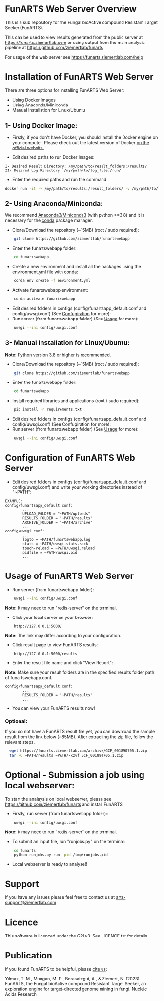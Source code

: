 # FunARTS Web Server Overview

This is a sub repository for the Fungal bioActive compound Resistant Target Seeker (FunARTS).

This can be used to view results generated from the public server at https://funarts.ziemertlab.com
or using output from the main analysis pipeline at https://github.com/ziemertlab/funarts

For usage of the web server see https://funarts.ziemertlab.com/help


# Installation of FunARTS Web Server

There are three options for installing FunARTS Web Server:

- Using Docker Images 
- Using Anaconda/Miniconda
- Manual Installation for Linux/Ubuntu

## 1- Using Docker Image:

- Firstly, if you don't have Docker, you should install the Docker engine on your computer. Please check out the latest version of Docker 
[on the official website.](https://docs.docker.com/get-docker/)

- Edit desired paths to run Docker Images:
````
I- Desired Result Directory: /my/path/to/result_folders:/results/
II- Desired Log Directory: /my/path/to/log_file:/run/
````
- Enter the required paths and run the command:

````bash
docker run -it -v /my/path/to/results:/result_folders/ -v /my/path/to/log_file:/run/ -p 5000:5000 funartswebbapp:latest
````

## 2- Using Anaconda/Miniconda:
We recommend [Anaconda3/Miniconda3](https://docs.anaconda.com/free/anaconda/install/index.html) (with python >=3.8) and 
it is necessery for the [conda](https://docs.conda.io/en/latest/index.html) package manager.

- Clone/Download the repository (~15MB) (root / sudo required):
```bash
    git clone https://github.com/ziemertlab/funartswebapp
```
- Enter the funartswebapp folder:
```bash
    cd funartswebapp
```
- Create a new environment and install all the packages using the environment.yml file with conda:
```bash
    conda env create -f environment.yml
```
- Activate funartswebapp environment:
```bash
    conda activate funartswebapp
```
- Edit desired folders in configs (config/funartsapp_default.conf and config/uwsgi.conf)
  (See [Confugiration](https://github.com/ziemertlab/funarts#Configuration_of_FunARTS_Web_Server) for more):
- Run server (from funartswebapp folder)
  (See [Usage](https://github.com/ziemertlab/funarts#Usage_of_FunARTS_Web_Server) for more):
```bash
    uwsgi --ini config/uwsgi.conf
```


## 3- Manual Installation for Linux/Ubuntu:

**Note:** Python version 3.8 or higher is recommended.

- Clone/Download the repository (~15MB) (root / sudo required):
```bash
    git clone https://github.com/ziemertlab/funartswebapp
```
- Enter the funartswebapp folder:
```bash
    cd funartswebapp
```
- Install required libraries and applications (root / sudo required):
```bash
    pip install -r requirements.txt
```
- Edit desired folders in configs (config/funartsapp_default.conf and config/uwsgi.conf)
  (See [Confugiration](https://github.com/ziemertlab/funarts#Configuration_of_FunARTS_Web_Server) for more):
- Run server (from funartswebapp folder)
  (See [Usage](https://github.com/ziemertlab/funarts#Usage_of_FunARTS_Web_Server) for more):
```bash
    uwsgi --ini config/uwsgi.conf
```


# Configuration of FunARTS Web Server
- Edit desired folders in configs (config/funartsapp_default.conf and config/uwsgi.conf) and write your working directories instead of "~PATH":
````
EXAMPLE:
config/funartsapp_default.conf:
        ...
        UPLOAD_FOLDER = "~PATH/uploads"
        RESULTS_FOLDER = "~PATH/results"
        ARCHIVE_FOLDER = "~PATH/archive"
        ...
config/uwsgi.conf:
        ...
        logto = ~PATH/funartswebapp.log
        stats = ~PATH/uwsgi.stats.sock
        touch-reload = ~PATH/uwsgi.reload
        pidfile = ~PATH/uwsgi.pid
        ...
````

# Usage of FunARTS Web Server

- Run server (from funartswebapp folder):
```bash
    uwsgi --ini config/uwsgi.conf
```
**Note:** It may need to run "redis-server" on the terminal.

- Click your local server on your browser:

```
    http://127.0.0.1:5000/
```

**Note:** The link may differ according to your configuration.

- Click result page to view FunARTS results:
```
    http://127.0.0.1:5000/results
```
- Enter the result file name and click "View Report":

**Note:** Make sure your result folders are in the specified results folder path of funartswebapp.conf.
````
config/funartsapp_default.conf:
        ...
        RESULTS_FOLDER = "~PATH/results"
        ...
````
- You can view your FunARTS results now!

### Optional:
 If you do not have a FunARTS result file yet, you can download the sample result from the link below (~85MB). 
After extracting the zip file, follow the relevant steps.

````bash
  wget https://funarts.ziemertlab.com/archive/GCF_001890705.1.zip
  tar -C ~PATH/results ~PATH/-xzvf GCF_001890705.1.zip
````

# Optional - Submission a job using local webserver:
To start the analaysis on local webserver, please see https://github.com/ziemertlab/funarts and install FunARTS.

- Firstly, run server (from funartswebapp folder)::
```bash
    uwsgi --ini config/uwsgi.conf
```
**Note:** It may need to run "redis-server" on the terminal.

- To submit an input file, run "runjobs.py" on the terminal:
```bash
    cd funarts
    python runjobs.py run -pid /tmp/runjobs.pid
```
- Local webserver is ready to analyse!!



# Support
If you have any issues please feel free to contact us at arts-support@ziemertlab.com

# Licence
This software is licenced under the GPLv3. See LICENCE.txt for details.

# Publication
If you found FunARTS to be helpful, please [cite us](https://doi.org/10.1093/nar/gkad386):

Yılmaz, T. M., Mungan, M. D., Berasategui, A., & Ziemert, N. (2023). FunARTS, the Fungal bioActive compound Resistant Target Seeker, an exploration engine for target-directed genome mining in fungi. Nucleic Acids Research
